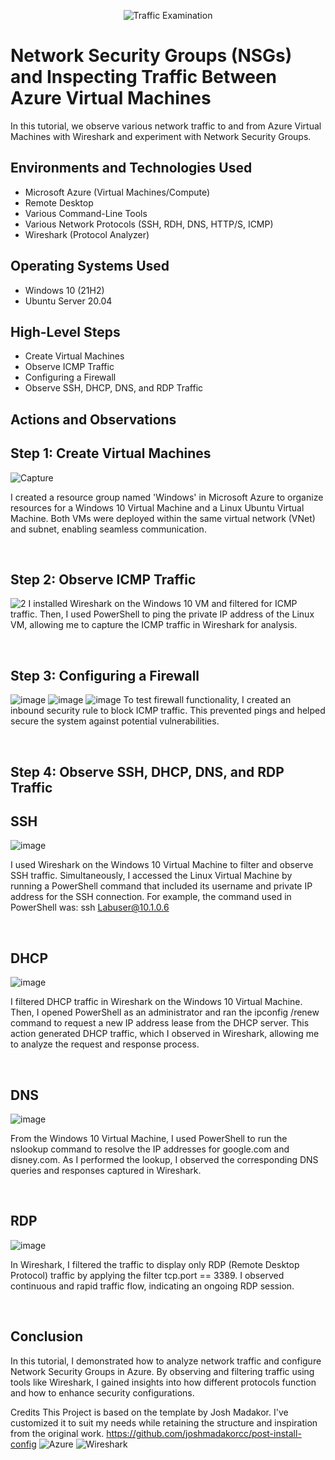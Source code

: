 <p align="center">
<img src="https://i.imgur.com/Ua7udoS.png" alt="Traffic Examination"/>
</p>

<h1>Network Security Groups (NSGs) and Inspecting Traffic Between Azure Virtual Machines</h1>
In this tutorial, we observe various network traffic to and from Azure Virtual Machines with Wireshark and experiment with Network Security Groups. <br />

<h2>Environments and Technologies Used</h2>

- Microsoft Azure (Virtual Machines/Compute)
- Remote Desktop
- Various Command-Line Tools
- Various Network Protocols (SSH, RDH, DNS, HTTP/S, ICMP)
- Wireshark (Protocol Analyzer)

<h2>Operating Systems Used </h2>

- Windows 10 (21H2)
- Ubuntu Server 20.04

<h2>High-Level Steps</h2>

- Create Virtual Machines
- Observe ICMP Traffic
- Configuring a Firewall 
- Observe SSH, DHCP, DNS, and RDP Traffic
<h2>Actions and Observations</h2>


<p>
  
## Step 1: Create Virtual Machines

![Capture](https://github.com/user-attachments/assets/6fcf18f4-23c5-467a-9b56-0812dc81aa6d)
</p>
<p>
  
I created a resource group named 'Windows' in Microsoft Azure to organize resources for a Windows 10 Virtual Machine and a Linux Ubuntu Virtual Machine. Both VMs were deployed within the same virtual network (VNet) and subnet, enabling seamless communication.
</p>
<br />

<p>

## Step 2: Observe ICMP Traffic

![2](https://github.com/user-attachments/assets/91a08904-941c-4a10-a8da-11b82a2f664e)
I installed Wireshark on the Windows 10 VM and filtered for ICMP traffic. Then, I used PowerShell to ping the private IP address of the Linux VM, allowing me to capture the ICMP traffic in Wireshark for analysis.

</p>
<p>
<br />
  
## Step 3: Configuring a Firewall
  
![image](https://github.com/user-attachments/assets/27c0ed10-1fad-47da-9e39-b9be2648480d)
![image](https://github.com/user-attachments/assets/e5346a69-e3eb-42b6-86f8-89be9087c0e1)
![image](https://github.com/user-attachments/assets/fe7314af-34d5-4fe6-8b9f-80e8c28ec990)
To test firewall functionality, I created an inbound security rule to block ICMP traffic. This prevented pings and helped secure the system against potential vulnerabilities.
</p>
<br />

## Step 4: Observe SSH, DHCP, DNS, and RDP Traffic
## SSH
![image](https://github.com/user-attachments/assets/d3bdbd24-86d3-4b0f-8887-48142c8f8554)
</p>
<p>
  
I used Wireshark on the Windows 10 Virtual Machine to filter and observe SSH traffic. Simultaneously, I accessed the Linux Virtual Machine by running a PowerShell command that included its username and private IP address for the SSH connection. For example, the command used in PowerShell was: ssh Labuser@10.1.0.6
</p>
<br />

## DHCP
![image](https://github.com/user-attachments/assets/6d144f6d-bfbc-4df4-8e5e-1ab97eb4257a)
</p>
<p>
  
I filtered DHCP traffic in Wireshark on the Windows 10 Virtual Machine. Then, I opened PowerShell as an administrator and ran the ipconfig /renew command to request a new IP address lease from the DHCP server. This action generated DHCP traffic, which I observed in Wireshark, allowing me to analyze the request and response process.
</p>
<br />

## DNS
![image](https://github.com/user-attachments/assets/6714cea8-7541-4889-8c20-6ee12e52260a)
</p>
<p>
  
From the Windows 10 Virtual Machine, I used PowerShell to run the nslookup command to resolve the IP addresses for google.com and disney.com. As I performed the lookup, I observed the corresponding DNS queries and responses captured in Wireshark.
</p>
<br />

## RDP
![image](https://github.com/user-attachments/assets/00b11044-fa73-47ac-b6c7-1a07e6c1c1ed)
</p>
<p>
  
In Wireshark, I filtered the traffic to display only RDP (Remote Desktop Protocol) traffic by applying the filter tcp.port == 3389. I observed continuous and rapid traffic flow, indicating an ongoing RDP session.
</p>
<br />

## Conclusion
In this tutorial, I demonstrated how to analyze network traffic and configure Network Security Groups in Azure. By observing and filtering traffic using tools like Wireshark, I gained insights into how different protocols function and how to enhance security configurations.

Credits
This Project is based on the template by Josh Madakor. I've customized it to suit my needs while retaining the structure and inspiration from the original work. https://github.com/joshmadakorcc/post-install-config
![Azure](https://img.shields.io/badge/Azure-Cloud-blue)
![Wireshark](https://img.shields.io/badge/Wireshark-Network%20Analyzer-blue)
